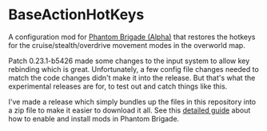 # BaseActionHotKeys

A configuration mod for [Phantom Brigade (Alpha)](https://braceyourselfgames.com/phantom-brigade/) that restores the hotkeys for the cruise/stealth/overdrive movement modes in the overworld map.

Patch 0.23.1-b5426 made some changes to the input system to allow key rebinding which is great. Unfortunately, a few config file changes needed to match the code changes didn't make it into the release. But that's what the experimental releases are for, to test out and catch things like this.

I've made a release which simply bundles up the files in this repository into a zip file to make it easier to download it all. See this [detailed guide](https://github.com/NBKRedSpy/PB_EquipmentTypeRarity#installation) about how to enable and install mods in Phantom Brigade.
